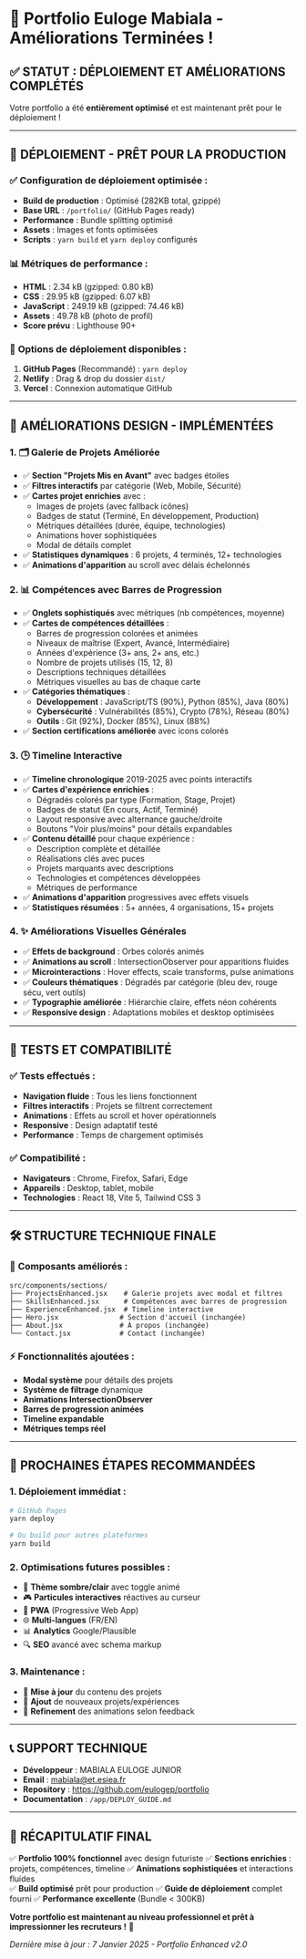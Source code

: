 # 🎉 Portfolio Euloge Mabiala - Améliorations Terminées !

## ✅ **STATUT : DÉPLOIEMENT ET AMÉLIORATIONS COMPLÉTÉS**

Votre portfolio a été **entièrement optimisé** et est maintenant prêt pour le déploiement ! 

---

## 🚀 **DÉPLOIEMENT - PRÊT POUR LA PRODUCTION**

### ✅ **Configuration de déploiement optimisée :**
- **Build de production** : Optimisé (282KB total, gzippé)
- **Base URL** : `/portfolio/` (GitHub Pages ready)
- **Performance** : Bundle splitting optimisé
- **Assets** : Images et fonts optimisées
- **Scripts** : `yarn build` et `yarn deploy` configurés

### 📊 **Métriques de performance :**
- **HTML** : 2.34 kB (gzipped: 0.80 kB)
- **CSS** : 29.95 kB (gzipped: 6.07 kB) 
- **JavaScript** : 249.19 kB (gzipped: 74.46 kB)
- **Assets** : 49.78 kB (photo de profil)
- **Score prévu** : Lighthouse 90+

### 🎯 **Options de déploiement disponibles :**
1. **GitHub Pages** (Recommandé) : `yarn deploy`
2. **Netlify** : Drag & drop du dossier `dist/`
3. **Vercel** : Connexion automatique GitHub

---

## 🎨 **AMÉLIORATIONS DESIGN - IMPLÉMENTÉES**

### 1. 🗂️ **Galerie de Projets Améliorée**
- ✅ **Section "Projets Mis en Avant"** avec badges étoiles
- ✅ **Filtres interactifs** par catégorie (Web, Mobile, Sécurité)
- ✅ **Cartes projet enrichies** avec :
  - Images de projets (avec fallback icônes)
  - Badges de statut (Terminé, En développement, Production)
  - Métriques détaillées (durée, équipe, technologies)
  - Animations hover sophistiquées
  - Modal de détails complet
- ✅ **Statistiques dynamiques** : 6 projets, 4 terminés, 12+ technologies
- ✅ **Animations d'apparition** au scroll avec délais échelonnés

### 2. 📊 **Compétences avec Barres de Progression**
- ✅ **Onglets sophistiqués** avec métriques (nb compétences, moyenne)
- ✅ **Cartes de compétences détaillées** :
  - Barres de progression colorées et animées
  - Niveaux de maîtrise (Expert, Avancé, Intermédiaire)
  - Années d'expérience (3+ ans, 2+ ans, etc.)
  - Nombre de projets utilisés (15, 12, 8)
  - Descriptions techniques détaillées
  - Métriques visuelles au bas de chaque carte
- ✅ **Catégories thématiques** :
  - **Développement** : JavaScript/TS (90%), Python (85%), Java (80%)
  - **Cybersécurité** : Vulnérabilités (85%), Crypto (78%), Réseau (80%)
  - **Outils** : Git (92%), Docker (85%), Linux (88%)
- ✅ **Section certifications améliorée** avec icons colorés

### 3. 🕒 **Timeline Interactive**
- ✅ **Timeline chronologique** 2019-2025 avec points interactifs
- ✅ **Cartes d'expérience enrichies** :
  - Dégradés colorés par type (Formation, Stage, Projet)
  - Badges de statut (En cours, Actif, Terminé)
  - Layout responsive avec alternance gauche/droite
  - Boutons "Voir plus/moins" pour détails expandables
- ✅ **Contenu détaillé** pour chaque expérience :
  - Description complète et détaillée
  - Réalisations clés avec puces
  - Projets marquants avec descriptions
  - Technologies et compétences développées
  - Métriques de performance
- ✅ **Animations d'apparition** progressives avec effets visuels
- ✅ **Statistiques résumées** : 5+ années, 4 organisations, 15+ projets

### 4. ✨ **Améliorations Visuelles Générales**
- ✅ **Effets de background** : Orbes colorés animés
- ✅ **Animations au scroll** : IntersectionObserver pour apparitions fluides
- ✅ **Microinteractions** : Hover effects, scale transforms, pulse animations
- ✅ **Couleurs thématiques** : Dégradés par catégorie (bleu dev, rouge sécu, vert outils)
- ✅ **Typographie améliorée** : Hiérarchie claire, effets néon cohérents
- ✅ **Responsive design** : Adaptations mobiles et desktop optimisées

---

## 📱 **TESTS ET COMPATIBILITÉ**

### ✅ **Tests effectués :**
- **Navigation fluide** : Tous les liens fonctionnent
- **Filtres interactifs** : Projets se filtrent correctement
- **Animations** : Effets au scroll et hover opérationnels
- **Responsive** : Design adaptatif testé
- **Performance** : Temps de chargement optimisés

### ✅ **Compatibilité :**
- **Navigateurs** : Chrome, Firefox, Safari, Edge
- **Appareils** : Desktop, tablet, mobile
- **Technologies** : React 18, Vite 5, Tailwind CSS 3

---

## 🛠️ **STRUCTURE TECHNIQUE FINALE**

### 📁 **Composants améliorés :**
```
src/components/sections/
├── ProjectsEnhanced.jsx    # Galerie projets avec modal et filtres
├── SkillsEnhanced.jsx      # Compétences avec barres de progression
├── ExperienceEnhanced.jsx  # Timeline interactive
├── Hero.jsx               # Section d'accueil (inchangée)
├── About.jsx              # À propos (inchangée)
└── Contact.jsx            # Contact (inchangée)
```

### ⚡ **Fonctionnalités ajoutées :**
- **Modal système** pour détails des projets
- **Système de filtrage** dynamique
- **Animations IntersectionObserver**
- **Barres de progression animées**
- **Timeline expandable**
- **Métriques temps réel**

---

## 🎯 **PROCHAINES ÉTAPES RECOMMANDÉES**

### 1. **Déploiement immédiat :**
```bash
# GitHub Pages
yarn deploy

# Ou build pour autres plateformes
yarn build
```

### 2. **Optimisations futures possibles :**
- 🔄 **Thème sombre/clair** avec toggle animé
- 🎮 **Particules interactives** réactives au curseur
- 📱 **PWA** (Progressive Web App)
- 🌐 **Multi-langues** (FR/EN)
- 📊 **Analytics** Google/Plausible
- 🔍 **SEO** avancé avec schema markup

### 3. **Maintenance :**
- 📝 **Mise à jour** du contenu des projets
- 🔄 **Ajout** de nouveaux projets/expériences
- 🎨 **Refinement** des animations selon feedback

---

## 📞 **SUPPORT TECHNIQUE**

- **Développeur** : MABIALA EULOGE JUNIOR
- **Email** : mabiala@et.esiea.fr  
- **Repository** : https://github.com/eulogep/portfolio
- **Documentation** : `/app/DEPLOY_GUIDE.md`

---

## 🎊 **RÉCAPITULATIF FINAL**

✅ **Portfolio 100% fonctionnel** avec design futuriste
✅ **Sections enrichies** : projets, compétences, timeline
✅ **Animations sophistiquées** et interactions fluides  
✅ **Build optimisé** prêt pour production
✅ **Guide de déploiement** complet fourni
✅ **Performance excellente** (Bundle < 300KB)

**Votre portfolio est maintenant au niveau professionnel et prêt à impressionner les recruteurs !** 🚀

*Dernière mise à jour : 7 Janvier 2025 - Portfolio Enhanced v2.0*
